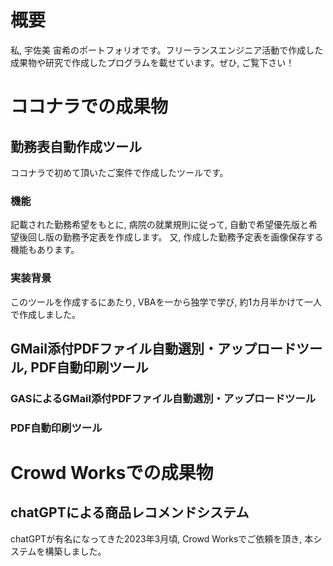 # 概要
私, 宇佐美 宙希のポートフォリオです。フリーランスエンジニア活動で作成した成果物や研究で作成したプログラムを載せています。ぜひ, ご覧下さい！

# ココナラでの成果物

## 勤務表自動作成ツール
ココナラで初めて頂いたご案件で作成したツールです。
### 機能
記載された勤務希望をもとに, 病院の就業規則に従って, 自動で希望優先版と希望後回し版の勤務予定表を作成します。
又, 作成した勤務予定表を画像保存する機能もあります。
### 実装背景
このツールを作成するにあたり, VBAを一から独学で学び, 約1カ月半かけて一人で作成しました。

## GMail添付PDFファイル自動選別・アップロードツール, PDF自動印刷ツール

### GASによるGMail添付PDFファイル自動選別・アップロードツール

### PDF自動印刷ツール

# Crowd Worksでの成果物

## chatGPTによる商品レコメンドシステム
chatGPTが有名になってきた2023年3月頃, Crowd Worksでご依頼を頂き, 本システムを構築しました。
